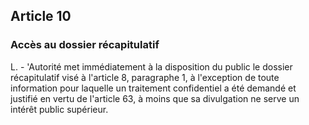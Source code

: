 ## Article 10

### Accès au dossier récapitulatif

L. - 'Autorité met immédiatement à la disposition du public le dossier récapitulatif visé à l'article 8, paragraphe 1, à l'exception de toute information pour laquelle un traitement confidentiel a été demandé et justifié en vertu de l'article 63, à moins que sa divulgation ne serve un intérêt public supérieur.
